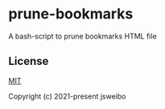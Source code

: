 # prune-bookmarks

A bash-script to prune bookmarks HTML file

## License

[MIT](https://opensource.org/licenses/MIT)

Copyright (c) 2021-present jsweibo
